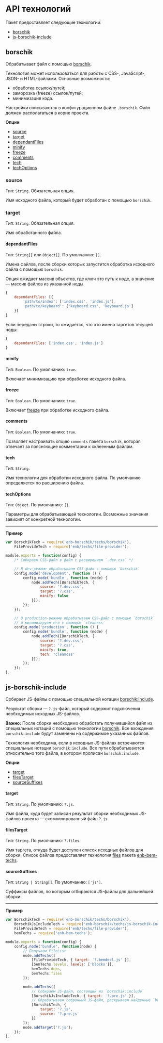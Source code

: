 API технологий
==============

Пакет предоставляет следующие технологии:

* [borschik](#borschik)
* [js-borschik-include](#js-borschik-include)

borschik
--------

Обрабатывает файл с помощью [borschik](https://ru.bem.info/tools/optimizers/borschik/).

Технология может использоваться для работы с CSS-, JavaScript-, JSON- и HTML-файлами. Основные возможности:

* обработка ссылок/путей;
* заморозка (freeze) ссылок/путей;
* минимизация кода.

Настройки описываются в конфигурационном файле `.borschik`. Файл должен располагаться в корне проекта.

**Опции**

* [source](#source)
* [target](#target)
* [dependantFiles](#dependantfiles)
* [minify](#minify)
* [freeze](#freeze)
* [comments](#comments)
* [tech](#tech)
* [techOptions](#techoptions)

### source

Тип: `String`. Обязательная опция.

Имя исходного файла, который будет обработан с помощью `borschik`.

### target

Тип: `String`. Обязательная опция.

Имя обработанного файла.

#### dependantFiles

Тип: `String[]` или `Object[]`. По умолчанию: `[]`.

Имена файлов, после сборки которых запустится обработка исходного файла с помощью `borschik`.

Опция ожидает массив объектов, где ключ это путь к ноде, а значение — массив файлов из указанной ноды.

```js
{
    dependantFiles: [{
        'path/to/index': ['index.css', 'index.js'],
        'path/to/keyboard': ['keyboard.css', 'keyboard.js']
    }]
}
```

Если переданы строки, то ожидается, что это имена таргетов текущей ноды:

```js
{
    dependantFiles: ['index.css', 'index.js']
}
```

#### minify

Тип: `Boolean`. По умолчанию: `true`.

Включает минимизацию при обработке исходного файла.

#### freeze

Тип: `Boolean`. По умолчанию: `true`.

Включает [freeze](https://ru.bem.info/tools/optimizers/borschik/freeze/) при обработке исходного файла.

#### comments

Тип: `Boolean`. По умолчанию: `true`.

Позволяет настраивать опцию `comments` пакета `borschik`, которая отвечает за поясняющие комментарии к склеенным файлам.

#### tech

Тип: `String`.

Имя технологии для обработки исходного файла. По умолчанию определяется по расширению файла.

#### techOptions

Тип: `Object`. По умолчанию: `{}`.

Параметры для обрабатывающей технологии. Возможные значения зависият от конкретной технологии.

--------------------------------------

**Пример**

```javascript
var BorschikTech = require('enb-borschik/techs/borschik'),
    FileProvideTech = require('enb/techs/file-provider');

module.exports = function(config) {
    /* Собираем CSS-файл в файл с расширением `.dev.css` */

    // В dev-режиме обрабатываем CSS-файл с помощью `borschik`
    config.mode('development', function () {
        config.node('bundle', function (node) {
            node.addTech([BorschikTech, {
                source: '?.dev.css',
                target: '?.css',
                minify: false
            }]);
        });
    });

    // В production-режиме обрабатываем CSS-файл с помощью `borschik`
    // и минимизируем его с помощью `cleancss`
    config.mode('production', function () {
        config.node('bundle', function (node) {
            node.addTech([BorschikTech, {
                source: '?.dev.css',
                target: '?.css',
                minify: true,
                tech: 'cleancss'
            }]);
        });
    });
};
```

js-borschik-include
-------------------

Собирает JS-файлы c помощью специальной нотации [borschik:include](https://ru.bem.info/tools/optimizers/borschik/js-include/).

Результат сборки — `?.js`-файл, который содержит подключения необходимых исходных JS-файлов.

**Важно:** После сборки необходимо обработать получившийся файл из специальных нотаций с помощью технологии [borschik](#borschik). Все вхождения `borschik:include` будут заменены на содержимое указанных файлов.

Технология необходима, если в исходных JS-файлах встречаются специальные нотации `borschik:include`. Все пути обрабатываются относительно того файла, в котором прописан `borschik:include`.

**Опции**

* [target](#target-1)
* [filesTarget](#filestarget)
* [sourceSuffixes](#sourcesuffixes)

#### target

Тип: `String`. По умолчанию: `?.js`.

Имя файла, куда будет записан результат сборки необходимых JS-файлов проекта — скомпилированный файл `?.js`.

#### filesTarget

Тип: `String`. По умолчанию: `?.files`.

Имя таргета, откуда будет доступен список исходных файлов для сборки. Список файлов предоставляет технология [files](https://github.com/enb-bem/enb-bem-techs/blob/master/docs/api.ru.md#files) пакета [enb-bem-techs](https://github.com/enb-bem/enb-bem-techs/blob/master/README.md).

#### sourceSuffixes

Тип: `String | String[]`. По умолчанию: `['js']`.

Суффиксы файлов, по которым отбираются JS-файлы для дальнейшей сборки.

--------------------------------------
**Пример**

```javascript
var BorschikTech = require('enb-borschik/techs/borschik'),
    BorschikJsIncludeTech = require('enb-borschik/techs/js-borschik-include'),
    FileProvideTech = require('enb/techs/file-provider'),
    bemTechs = require('enb-bem-techs');

module.exports = function(config) {
    config.node('bundle', function(node) {
        // Получаем FileList
        node.addTechs([
            [FileProvideTech, { target: '?.bemdecl.js' }],
            [bemTechs.levels, levels: ['blocks']],
            bemTechs.deps,
            bemTechs.files
        ]);

        node.addTechs([
            // Собираем JS-файл, состоящий из `borschik:include`
            [BorschikJsIncludeTech, { target: '?.pre.js' }],
            // Обрабатываем собранный JS-файл, раскрываем найденные `borschik:include`
            [BorschikTech, {
                target: '?.js',
                source: '?.pre.js'
            }]
        ]);
        node.addTarget('?.js');
    });
};
```

